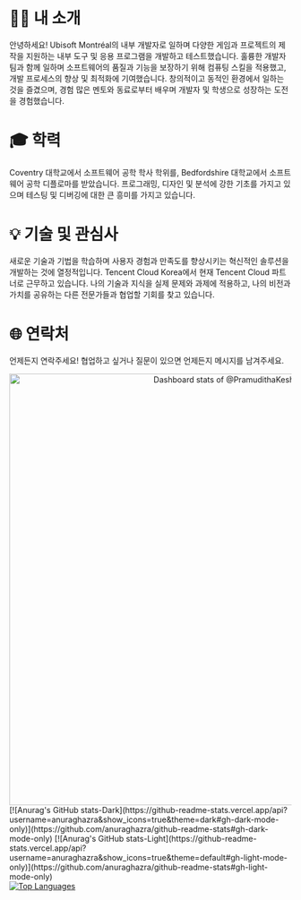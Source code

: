 # 👨‍💻 내 소개

안녕하세요! Ubisoft Montréal의 내부 개발자로 일하며 다양한 게임과 프로젝트의 제작을 지원하는 내부 도구 및 응용 프로그램을 개발하고 테스트했습니다. 훌륭한 개발자 팀과 함께 일하며 소프트웨어의 품질과 기능을 보장하기 위해 컴퓨팅 스킬을 적용했고, 개발 프로세스의 향상 및 최적화에 기여했습니다. 창의적이고 동적인 환경에서 일하는 것을 즐겼으며, 경험 많은 멘토와 동료로부터 배우며 개발자 및 학생으로 성장하는 도전을 경험했습니다.

# 🎓 학력

Coventry 대학교에서 소프트웨어 공학 학사 학위를, Bedfordshire 대학교에서 소프트웨어 공학 디플로마를 받았습니다. 프로그래밍, 디자인 및 분석에 강한 기초를 가지고 있으며 테스팅 및 디버깅에 대한 큰 흥미를 가지고 있습니다.

# 💡 기술 및 관심사

새로운 기술과 기법을 학습하며 사용자 경험과 만족도를 향상시키는 혁신적인 솔루션을 개발하는 것에 열정적입니다. Tencent Cloud Korea에서 현재 Tencent Cloud 파트너로 근무하고 있습니다. 나의 기술과 지식을 실제 문제와 과제에 적용하고, 나의 비전과 가치를 공유하는 다른 전문가들과 협업할 기회를 찾고 있습니다.

# 🌐 연락처

언제든지 연락주세요! 협업하고 싶거나 질문이 있으면 언제든지 메시지를 남겨주세요.


<!-- Copy-paste in your Readme.md file -->

<a href="https://next.ossinsight.io/widgets/official/compose-user-dashboard-stats?user_id=124908083" target="_blank" style="display: block" align="center">
  <picture>
    <source media="(prefers-color-scheme: dark)" srcset="https://next.ossinsight.io/widgets/official/compose-user-dashboard-stats/thumbnail.png?user_id=124908083&image_size=auto&color_scheme=dark" width="771" height="auto">
    <img alt="Dashboard stats of @PramudithaKeshara" src="https://next.ossinsight.io/widgets/official/compose-user-dashboard-stats/thumbnail.png?user_id=124908083&image_size=auto&color_scheme=light" width="771" height="auto">
  </picture>
</a>
[![Anurag's GitHub stats-Dark](https://github-readme-stats.vercel.app/api?username=anuraghazra&show_icons=true&theme=dark#gh-dark-mode-only)](https://github.com/anuraghazra/github-readme-stats#gh-dark-mode-only)
[![Anurag's GitHub stats-Light](https://github-readme-stats.vercel.app/api?username=anuraghazra&show_icons=true&theme=default#gh-light-mode-only)](https://github.com/anuraghazra/github-readme-stats#gh-light-mode-only)

<div style="display: flex; flex-direction: row; align-items: flex-start;">


  <!-- Top Languages Card -->
  <a href="https://github.com/anuraghazra/github-readme-stats">
    <img src="https://github-readme-stats.vercel.app/api/top-langs/?username=PramudithaKeshara&langs_count=40&theme=github_dark&layout=compact&hide_border=true" alt="Top Languages" />
  </a>

</div>




<!-- Made with [OSS Insight](https://ossinsight.io/) -->

